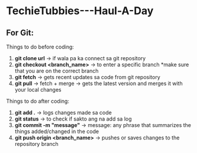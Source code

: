 # TechieTubbies---Haul-A-Day

## For Git:
Things to do before coding:
1. **git clone url** -> if wala pa ka connect sa git repository
2. **git checkout <branch_name>** -> to enter a specific branch *make sure that you are on the correct branch
3. **git fetch** -> gets recent updates sa code from git repository
4. **git pull** -> fetch + merge -> gets the latest version and merges it with your local changes

Things to do after coding:
1. **git add .** -> logs changes made sa code
2. **git status** -> to check if sakto ang na add sa log
3. **git commit -m "message"** -> message: any phrase that summarizes the things added/changed in the code
4. **git push origin <branch_name>** -> pushes or saves changes to the repository branch
